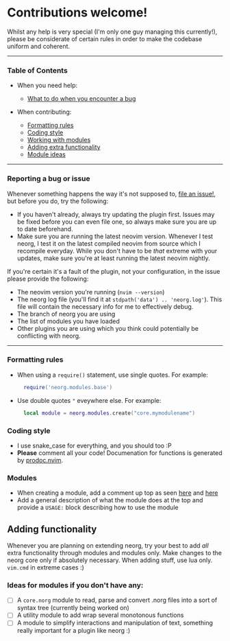 # Contributions welcome!
Whilst any help is very special (I'm only one guy managing this currently!), please be considerate of certain rules in order to make the codebase uniform and coherent.

---
### Table of Contents

- When you need help:
  - [What to do when you encounter a bug](#reporting-a-bug-or-issue)

- When contributing:
  - [Formatting rules](#formatting-rules)
  - [Coding style](#coding-style)
  - [Working with modules](#modules)
  - [Adding extra functionality](#adding-functionality)
  - [Module ideas](#ideas-for-modules-if-you-dont-have-any)
---

### Reporting a bug or issue
Whenever something happens the way it's not supposed to, [file an issue!](https://github.com/Vhyrro/neorg/issues/new/choose), but before you do, try the following:
- If you haven't already, always try updating the plugin first. Issues may be fixed before you can even file one, so always make sure you are up to date beforehand.
- Make sure you are running the latest neovim version. Whenever I test neorg, I test it on the latest compiled neovim from source which I recompile everyday. While you don't have to be *that* extreme with your updates, make sure you're at least running the latest neovim nightly.

If you're certain it's a fault of the plugin, not your configuration, in the issue please provide the following:
- The neovim version you're running (`nvim --version`)
- The neorg log file (you'll find it at `stdpath('data') .. 'neorg.log'`). This file will contain the necessary info for me to effectively debug. 
- The branch of neorg you are using
- The list of modules you have loaded
- Other plugins you are using which you think could potentially be conflicting with neorg.

---

### Formatting rules
- When using a `require()` statement, use single quotes. For example:
  ```lua
    require('neorg.modules.base')
  ```
- Use double quotes `"` eveywhere else. For example:
  ```lua
    local module = neorg.modules.create("core.mymodulename")
  ```
  
### Coding style
- I use snake_case for everything, and you should too :P
- **Please** comment all your code! Documenation for functions is generated by [prodoc.nvim](https://github.com/glepnir/prodoc.nvim).

### Modules
- When creating a module, add a comment up top as seen [here](/lua/neorg/modules/core/autocommands/module.lua) and [here](/lua/neorg/modules/core/keybinds/module.lua)
- Add a general description of what the module does at the top and provide a `USAGE:` block describing how to use the module

## Adding functionality
Whenever you are planning on extending neorg, try your best to add *all* extra functionality through modules and modules only. Make changes to the neorg core only if absolutely necessary.
When adding stuff, use lua only. `vim.cmd` in extreme cases :)

### Ideas for modules if you don't have any:
- [ ] A `core.norg` module to read, parse and convert .norg files into a sort of syntax tree (currently being worked on)
- [ ] A utility module to add wrap several monotonous functions
- [ ] A module to simplify interactions and manipulation of text, something really important for a plugin like neorg :)
